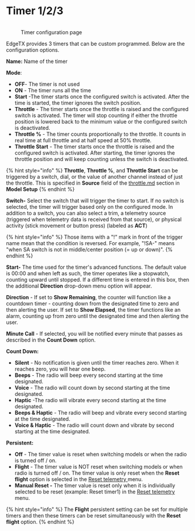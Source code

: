# Timer 1/2/3

<figure><img src="/.gitbook/assets/timers.png" alt=""><figcaption><p>Timer configuration page</p></figcaption></figure>

EdgeTX provides 3 timers that can be custom programmed.  Below are the configuration options.

**Name:**  Name of the timer

**Mode**:

* **OFF**- The timer is not used
* **ON** - The timer runs all the time
* **Start** -The timer starts once the configured switch is activated. After the time is started, the timer ignores the switch position.
* **Throttle** - The timer starts once the throttle is raised and the configured switch is activated. The timer will stop counting if either the throttle position is lowered back to the minimum value or the configured switch is deactivated.
* **Throttle %** - The timer counts proportionally to the throttle. It counts in real time at full throttle and at half speed at 50% throttle.
* **Throttle Start** - The timer starts once the throttle is raised and the configured switch is activated. After starting, the timer ignores the throttle position and will keep counting unless the switch is deactivated.

{% hint style="info" %}
**Throttle**, **Throttle %**, and **Throttle Start** can be triggered by a switch, dial, or the value of another channel instead of just the throttle. This is specified in **Source** field of the [throttle.md](throttle.md "mention") section in **Model Setup**
{% endhint %}

**Switch-** Select the switch that will trigger the timer to start.  If no switch is selected, the timer will trigger based only on the configured mode. In addition to a switch, you can also select a trim, a telemetry source (triggered when telemetry data is received from that source), or physical activity (stick movement or button press) (labeled as **ACT**)

{% hint style="info" %}
Those items with a "!" mark in front of the trigger name mean that the condition is reversed. For example, "!SA-" means "when SA switch is not in middle/center position (= up or down)".
{% endhint %}

**Start-** The time used for the timer's advanced functions.  The default value is 00:00 and when left as such, the timer operates like a stopwatch, counting upward until stopped.  If a different time is entered in this box, then the additional **Direction** drop-down menu option will appear.

**Direction** - If set to **Show Remaining**, the counter will function like a countdown timer - counting down from the designated time to zero and then alerting the user.  If set to **Show Elapsed**, the timer functions like an alarm, counting up from zero until the designated time and then alerting the user.

**Minute Call** - If selected, you will be notified every minute that passes as described in the **Count Down** option.

**Count Down:**

* **Silent** - No notification is given until the timer reaches zero. When it reaches zero, you will hear one beep.
* **Beeps** - The radio will beep every second starting at the time designated.
* **Voice** - The radio will count down by second starting at the time designated.
* **Haptic** -The radio will vibrate every second starting at the time designated.
* **Beeps & Haptic** - The radio will beep and vibrate every second starting at the time designated.
* **Voice & Haptic** - The radio will count down and vibrate by second starting at the time designated.

**Persistent:**

* **Off** - The timer value is reset when switching models or when the radio is turned off / on.
* **Flight** - The timer value is NOT reset when switching models or when radio is turned off / on. The timer value is only reset when the **Reset flight** option is selected in the [Reset telemetry ](../../reset-telemetry.md)menu.
* **Manual Reset -** The timer value is reset only when it is individually selected to be reset (example: Reset timer1) in the [Reset telemetry ](../../reset-telemetry.md)menu.

{% hint style="info" %}
The **Flight** persistent setting can be set for multiple timers and then these timers can be reset simultaneously with the **Reset flight** option.
{% endhint %}

